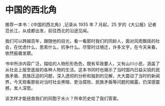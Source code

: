 # 中国的西北角

推荐一本书：《中国的西北角》,记录从 1935 年 7 月起，25 岁的《大公报》记者范长江，从成都出发，前往西北的沿途见闻。

我们可以跨越百年，跟随他的目光，看一看那时我们的同龄人，面对风雨飘摇的社会，在忧虑什么，思索什么，抗争什么。尽管时过境迁，许多文字，在今天来看，依然振聋发聩。

书中所涉内容广泛，描绘的人物形形色色，既有军政要人，又有山川小民，涵盖了从社会上层至底层的各种人物的生活。这本书同时也揭示了当时国内日益尖锐的民族矛盾、民族压迫的问题，深入透彻的分析和独到的见解，大大震动了当时的新闻界，今天观看那些对当时社会黑暗、吏治腐败、民族矛盾等问题的揭露，仍深感震撼，发人深思。

该怎样才能拯救我们的同胞于水火？所幸历史给了我们答案。
